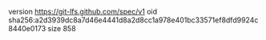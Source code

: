version https://git-lfs.github.com/spec/v1
oid sha256:a2d3939dc8a7d46e4441d8a2d8cc1a978e401bc33571ef8dfd9924c8440e0173
size 858
